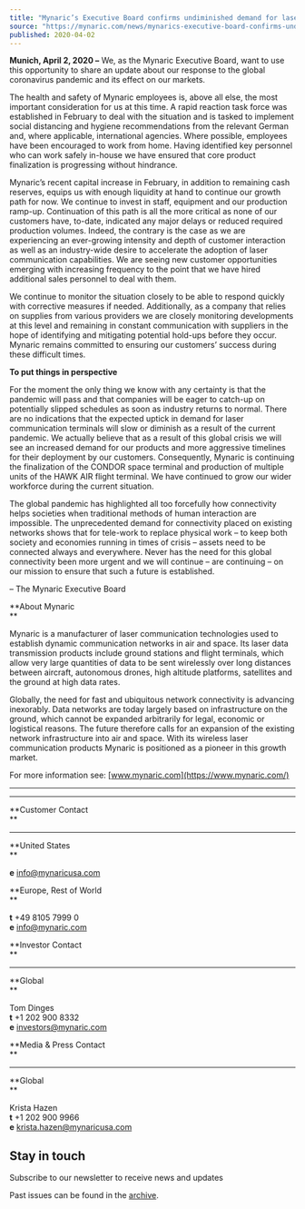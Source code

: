 ```yaml
---
title: "Mynaric’s Executive Board confirms undiminished demand for laser communication amid coronavirus crisis"
source: "https://mynaric.com/news/mynarics-executive-board-confirms-undiminished-demand-for-laser-communication-amid-coronavirus-crisis/"
published: 2020-04-02
---
```

**Munich, April 2, 2020 –** We, as the Mynaric Executive Board, want to use this opportunity to share an update about our response to the global coronavirus pandemic and its effect on our markets.

The health and safety of Mynaric employees is, above all else, the most important consideration for us at this time. A rapid reaction task force was established in February to deal with the situation and is tasked to implement social distancing and hygiene recommendations from the relevant German and, where applicable, international agencies. Where possible, employees have been encouraged to work from home. Having identified key personnel who can work safely in-house we have ensured that core product finalization is progressing without hindrance.

Mynaric’s recent capital increase in February, in addition to remaining cash reserves, equips us with enough liquidity at hand to continue our growth path for now. We continue to invest in staff, equipment and our production ramp-up. Continuation of this path is all the more critical as none of our customers have, to-date, indicated any major delays or reduced required production volumes. Indeed, the contrary is the case as we are experiencing an ever-growing intensity and depth of customer interaction as well as an industry-wide desire to accelerate the adoption of laser communication capabilities. We are seeing new customer opportunities emerging with increasing frequency to the point that we have hired additional sales personnel to deal with them.

We continue to monitor the situation closely to be able to respond quickly with corrective measures if needed. Additionally, as a company that relies on supplies from various providers we are closely monitoring developments at this level and remaining in constant communication with suppliers in the hope of identifying and mitigating potential hold-ups before they occur. Mynaric remains committed to ensuring our customers’ success during these difficult times.

**To put things in perspective**

For the moment the only thing we know with any certainty is that the pandemic will pass and that companies will be eager to catch-up on potentially slipped schedules as soon as industry returns to normal. There are no indications that the expected uptick in demand for laser communication terminals will slow or diminish as a result of the current pandemic. We actually believe that as a result of this global crisis we will see an increased demand for our products and more aggressive timelines for their deployment by our customers. Consequently, Mynaric is continuing the finalization of the CONDOR space terminal and production of multiple units of the HAWK AIR flight terminal. We have continued to grow our wider workforce during the current situation.

The global pandemic has highlighted all too forcefully how connectivity helps societies when traditional methods of human interaction are impossible. The unprecedented demand for connectivity placed on existing networks shows that for tele-work to replace physical work – to keep both society and economies running in times of crisis – assets need to be connected always and everywhere. Never has the need for this global connectivity been more urgent and we will continue – are continuing – on our mission to ensure that such a future is established.

– The Mynaric Executive Board

**About Mynaric  
**

Mynaric is a manufacturer of laser communication technologies used to establish dynamic communication networks in air and space. Its laser data transmission products include ground stations and flight terminals, which allow very large quantities of data to be sent wirelessly over long distances between aircraft, autonomous drones, high altitude platforms, satellites and the ground at high data rates.

Globally, the need for fast and ubiquitous network connectivity is advancing inexorably. Data networks are today largely based on infrastructure on the ground, which cannot be expanded arbitrarily for legal, economic or logistical reasons. The future therefore calls for an expansion of the existing network infrastructure into air and space. With its wireless laser communication products Mynaric is positioned as a pioneer in this growth market.

For more information see: [www.mynaric.com](https://www.mynaric.com/)

---

---

**Customer Contact  
**

---

**United States  
**

**e** [info@mynaricusa.com](https://mynaric.com/news/mynarics-executive-board-confirms-undiminished-demand-for-laser-communication-amid-coronavirus-crisis/)

**Europe, Rest of World  
**

**t** +49 8105 7999 0  
**e** [info@mynaric.com](https://mynaric.com/news/mynarics-executive-board-confirms-undiminished-demand-for-laser-communication-amid-coronavirus-crisis/)

**Investor Contact  
**

---

**Global  
**

Tom Dinges  
**t** +1 202 900 8332  
**e** [investors@mynaric.com](https://mynaric.com/news/mynarics-executive-board-confirms-undiminished-demand-for-laser-communication-amid-coronavirus-crisis/)

**Media & Press Contact  
**

---

**Global  
**

Krista Hazen  
**t** +1 202 900 9966  
**e** [krista.hazen@mynaricusa.com](https://mynaric.com/news/mynarics-executive-board-confirms-undiminished-demand-for-laser-communication-amid-coronavirus-crisis/)

## Stay in touch

Subscribe to our newsletter to receive news and updates

Past issues can be found in the [archive](https://us17.campaign-archive.com/home/?u=7b919ac48d490499a79acff9f&id=aaebe0d6df).